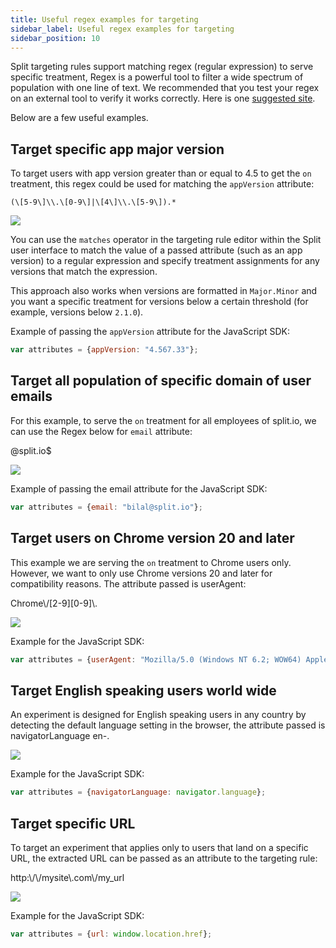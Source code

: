 ```yaml
---
title: Useful regex examples for targeting
sidebar_label: Useful regex examples for targeting
sidebar_position: 10
---
```


Split targeting rules support matching regex (regular expression) to serve specific treatment, Regex is a powerful tool to filter a wide spectrum of population with one line of text. We recommended that you test your regex on an external tool to verify it works correctly. Here is one [suggested site](https://regex101.com/).

Below are a few useful examples.

## Target specific app major version

To target users with app version greater than or equal to 4.5 to get the `on` treatment, this regex could be used for matching the `appVersion` attribute:

```
(\[5-9\]\\.\[0-9\]|\[4\]\\.\[5-9\]).*
```

![](https://help.split.io/hc/article_attachments/15726820984077)

You can use the `matches` operator in the targeting rule editor within the Split user interface to match the value of a passed attribute (such as an app version) to a regular expression and specify treatment assignments for any versions that match the expression. 

This approach also works when versions are formatted in `Major.Minor` and you want a specific treatment for versions below a certain threshold (for example, versions below `2.1.0`).

Example of passing the `appVersion` attribute for the JavaScript SDK:

```javascript
var attributes = {appVersion: "4.567.33"};
```

## Target all population of specific domain of user emails

For this example, to serve the `on` treatment for all employees of split.io, we can use the Regex below for `email` attribute:

@split\.io$

![](https://help.split.io/hc/article_attachments/15726851838093)

Example of passing the email attribute for the JavaScript SDK:

```javascript
var attributes = {email: "bilal@split.io"};
```

## Target users on Chrome version 20 and later

This example we are serving the `on` treatment to Chrome users only. However, we want to only use Chrome versions 20 and later for compatibility reasons. The attribute passed is userAgent:

Chrome\\/[2-9][0-9]\\.

![](https://help.split.io/hc/article_attachments/15726938445709)

Example for the JavaScript SDK:

```javascript
var attributes = {userAgent: "Mozilla/5.0 (Windows NT 6.2; WOW64) AppleWebKit/537.36 (KHTML, like Gecko) Chrome/27.0.1453.93 Safari/537.36"};
```

## Target English speaking users world wide

An experiment is designed for English speaking users in any country by detecting the default language setting in the browser, the attribute passed is navigatorLanguage
en-.

![](https://help.split.io/hc/article_attachments/15726949310861)

Example for the JavaScript SDK:

```javascript
var attributes = {navigatorLanguage: navigator.language};
```

## Target specific URL

To target an experiment that applies only to users that land on a specific URL, the extracted URL can be passed as an attribute to the targeting rule:

http:\\/\\/mysite\\.com\\/my_url

![](https://help.split.io/hc/article_attachments/15727006393485)

Example for the JavaScript SDK:

```javascript
var attributes = {url: window.location.href};
```